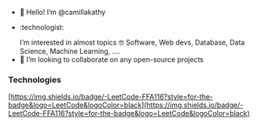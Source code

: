 - 👋 Hello! I’m @camillakathy
- <p>:technologist: </p> I’m interested in almost topics 🤓 Software, Web devs, Database, Data Science, Machine Learning, ....
- 💞️ I’m looking to collaborate on any open-source projects

<h3>Technologies</h3>
<p align="left">  
  <a href="https://www.w3.org/html/" target="_blank" rel="noreferrer">    
    [https://img.shields.io/badge/-LeetCode-FFA116?style=for-the-badge&logo=LeetCode&logoColor=black](https://img.shields.io/badge/-LeetCode-FFA116?style=for-the-badge&logo=LeetCode&logoColor=black)
  </a>
